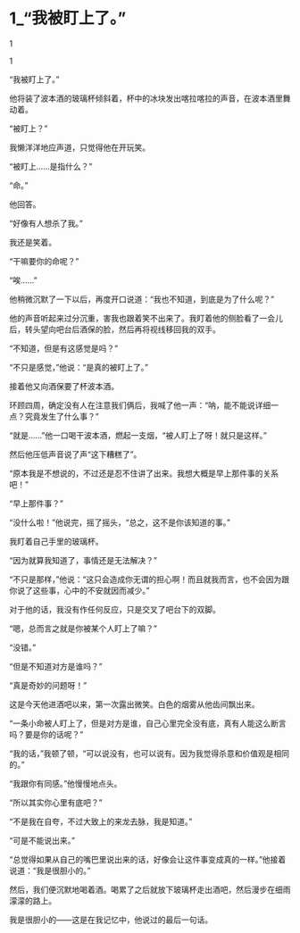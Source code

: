 # 1_“我被盯上了。”

1

1

“我被盯上了。”

他将装了波本酒的玻璃杯倾斜着，杯中的冰块发出喀拉喀拉的声音，在波本酒里舞动着。

“被盯上？”

我懒洋洋地应声道，只觉得他在开玩笑。

“被盯上……是指什么？”

“命。”

他回答。

“好像有人想杀了我。”

我还是笑着。

“干嘛要你的命呢？”

“唉……”

他稍微沉默了一下以后，再度开口说道：“我也不知道，到底是为了什么呢？”

他的声音听起来过分沉重，害我也跟着笑不出来了。我盯着他的侧脸看了一会儿后，转头望向吧台后酒保的脸，然后再将视线移回我的双手。

“不知道，但是有这感觉是吗？”

“不只是感觉，”他说：“是真的被盯上了。”

接着他又向酒保要了杯波本酒。

环顾四周，确定没有人在注意我们俩后，我喊了他一声：“呐，能不能说详细一点？究竟发生了什么事？”

“就是……”他一口喝干波本酒，燃起一支烟，“被人盯上了呀！就只是这样。”

然后他压低声音说了声“这下糟糕了”。

“原本我是不想说的，不过还是忍不住讲了出来。我想大概是早上那件事的关系吧！”

“早上那件事？”

“没什么啦！”他说完，摇了摇头，“总之，这不是你该知道的事。”

我盯着自己手里的玻璃杯。

“因为就算我知道了，事情还是无法解决？”

“不只是那样，”他说：“这只会造成你无谓的担心啊！而且就我而言，也不会因为跟你说了这些事，心中的不安就因而减少。”

对于他的话，我没有作任何反应，只是交叉了吧台下的双脚。

“嗯，总而言之就是你被某个人盯上了嘛？”

“没错。”

“但是不知道对方是谁吗？”

“真是奇妙的问题呀！”

这是今天他进酒吧以来，第一次露出微笑。白色的烟雾从他齿间飘出来。

“一条小命被人盯上了，但是对方是谁，自己心里完全没有底，真有人能这么断言吗？要是你的话呢？”

“我的话，”我顿了顿，“可以说没有，也可以说有。因为我觉得杀意和价值观是相同的。”

“我跟你有同感。”他慢慢地点头。

“所以其实你心里有底吧？”

“不是我在自夸，不过大致上的来龙去脉，我是知道。”

“可是不能说出来。”

“总觉得如果从自己的嘴巴里说出来的话，好像会让这件事变成真的一样。”他接着说道：“我是很胆小的。”

然后，我们便沉默地喝着酒。喝累了之后就放下玻璃杯走出酒吧，然后漫步在细雨濛濛的路上。

我是很胆小的——这是在我记忆中，他说过的最后一句话。